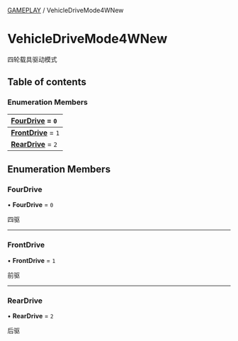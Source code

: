 [GAMEPLAY](../groups/Core.GAMEPLAY.md) / VehicleDriveMode4WNew

# VehicleDriveMode4WNew <Badge type="tip" text="Enumeration" /> <Score text="VehicleDriveMode4WNew" />

<p class="content-big">

四轮载具驱动模式

</p>

## Table of contents

### Enumeration Members <Score text="Enumeration" /> 
| **[FourDrive](mw.VehicleDriveMode4WNew.md#fourdrive)** = ``0``  |
| :----- |
| **[FrontDrive](mw.VehicleDriveMode4WNew.md#frontdrive)** = ``1`` |
| **[RearDrive](mw.VehicleDriveMode4WNew.md#reardrive)** = ``2`` |

## Enumeration Members

### FourDrive <Score text="FourDrive" /> 

• **FourDrive** = ``0``

四驱

___

### FrontDrive <Score text="FrontDrive" /> 

• **FrontDrive** = ``1``

前驱

___

### RearDrive <Score text="RearDrive" /> 

• **RearDrive** = ``2``

后驱
